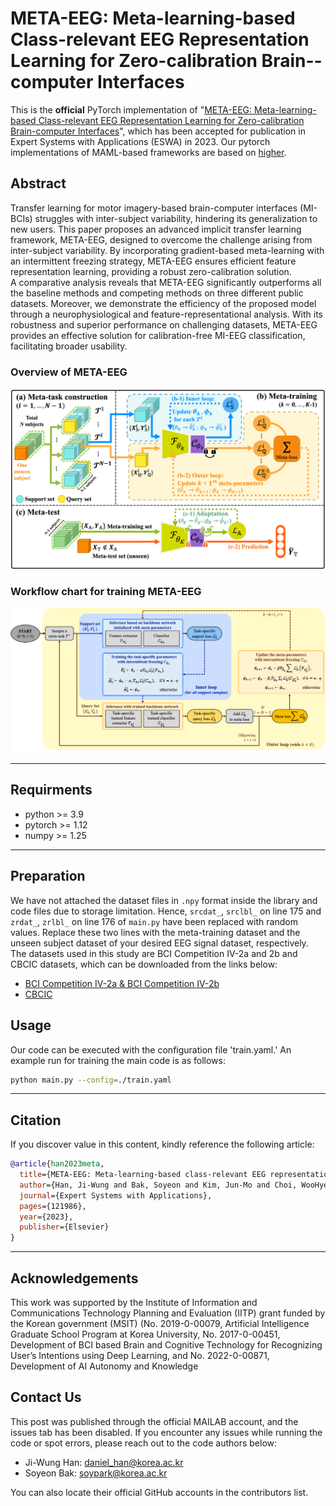 # **META-EEG: Meta-learning-based Class-relevant EEG Representation Learning for Zero-calibration Brain--computer Interfaces**
This is the **official** PyTorch implementation of "[META-EEG: Meta-learning-based Class-relevant EEG Representation Learning for Zero-calibration Brain-computer Interfaces](https://www.sciencedirect.com/science/article/pii/S0957417423024880)", which has been accepted for publication in Expert Systems with Applications (ESWA) in 2023.
Our pytorch implementations of MAML-based frameworks are based on [higher](https://github.com/facebookresearch/higher).  



## Abstract
Transfer learning for motor imagery-based brain-computer interfaces (MI-BCIs) struggles with inter-subject variability, hindering its generalization to new users. This paper proposes an advanced implicit transfer learning framework, META-EEG, designed to overcome the challenge arising from inter-subject variability. By incorporating gradient-based meta-learning with an intermittent freezing strategy, META-EEG ensures efficient feature representation learning, providing a robust zero-calibration solution.  
A comparative analysis reveals that META-EEG significantly outperforms all the baseline methods and competing methods on three different public datasets. Moreover, we demonstrate the efficiency of the proposed model through a neurophysiological and feature-representational analysis. With its robustness and superior performance on challenging datasets, META-EEG provides an effective solution for calibration-free MI-EEG classification, facilitating broader usability.  

### Overview of META-EEG
<p align="center">
    <img src="[META-EEG]OVERVIEW.png" alt="drawing" width="800"/>
</p>

### Workflow chart for training META-EEG
<p align="center">
    <img src="[META-EEG]TRAIN_WORKFLOW.png" alt="drawing" width="800"/>
</p>

---
## Requirments 
- python >= 3.9
- pytorch >= 1.12
- numpy >= 1.25
  
---
## Preparation
We have not attached the dataset files in ```.npy``` format inside the library and code files due to storage limitation. Hence, ```srcdat_```, ```srclbl_``` on line 175 and ```zrdat_```, ```zrlbl_``` on line 176 of ```main.py``` have been replaced with random values. Replace these two lines with the meta-training dataset and the unseen subject dataset of your desired EEG signal dataset, respectively. The datasets used in this study are BCI Competition IV-2a and 2b and CBCIC datasets, which can be downloaded from the links below:
- [BCI Competition IV-2a & BCI Competition IV-2b](https://www.bbci.de/competition/iv/)
- [CBCIC](https://github.com/5anirban9/Clinical-Brain-Computer-Interfaces-Challenge-WCCI-2020-Glasgow)


## Usage
Our code can be executed with the configuration file 'train.yaml.' An example run for training the main code is as follows:
<br>
```bash
python main.py --config=./train.yaml
```
---
  
## Citation 
If you discover value in this content, kindly reference the following article:
```bibtex
@article{han2023meta,
  title={META-EEG: Meta-learning-based class-relevant EEG representation learning for zero-calibration brain-computer interfaces},
  author={Han, Ji-Wung and Bak, Soyeon and Kim, Jun-Mo and Choi, WooHyeok and Shin, Dong-Hee and Son, Young-Han and Kam, Tae-Eui},
  journal={Expert Systems with Applications},
  pages={121986},
  year={2023},
  publisher={Elsevier}
}
```
---
  
  
## Acknowledgements
This work was supported by the Institute of Information and Communications Technology Planning and Evaluation (IITP) grant funded by the Korean government (MSIT) (No. 2019-0-00079, Artificial Intelligence Graduate School Program at Korea University, No. 2017-0-00451, Development of BCI based Brain and Cognitive Technology for Recognizing User’s Intentions using Deep Learning, and No. 2022-0-00871, Development of AI Autonomy and Knowledge 
## Contact Us
This post was published through the official MAILAB account, and the issues tab has been disabled. If you encounter any issues while running the code or spot errors, please reach out to the code authors below:

- Ji-Wung Han: daniel_han@korea.ac.kr
- Soyeon Bak: soypark@korea.ac.kr  

You can also locate their official GitHub accounts in the contributors list.

